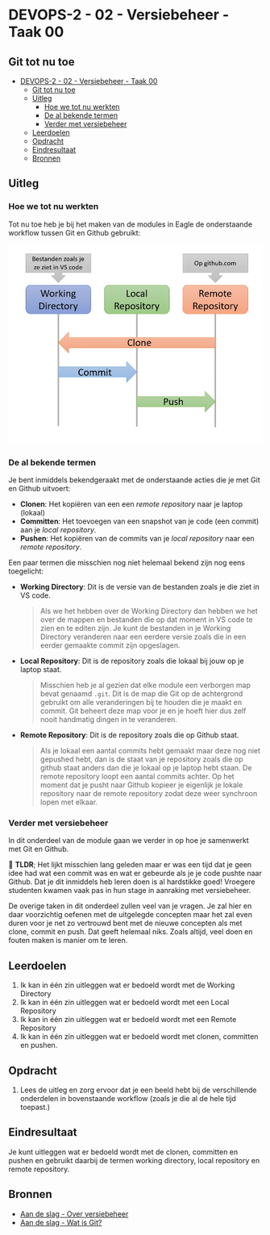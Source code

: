 # DEVOPS-2 - 02 - Versiebeheer - Taak 00

## Git tot nu toe

- [DEVOPS-2 - 02 - Versiebeheer - Taak 00](#devops-2---02---versiebeheer---taak-00)
  - [Git tot nu toe](#git-tot-nu-toe)
  - [Uitleg](#uitleg)
    - [Hoe we tot nu werkten](#hoe-we-tot-nu-werkten)
    - [De al bekende termen](#de-al-bekende-termen)
    - [Verder met versiebeheer](#verder-met-versiebeheer)
  - [Leerdoelen](#leerdoelen)
  - [Opdracht](#opdracht)
  - [Eindresultaat](#eindresultaat)
  - [Bronnen](#bronnen)

## Uitleg

### Hoe we tot nu werkten

Tot nu toe heb je bij het maken van de modules in Eagle de onderstaande workflow tussen Git en Github gebruikt:

![](img/git-overview-simple.jpg)

### De al bekende termen

Je bent inmiddels bekendgeraakt met de onderstaande acties die je met Git en Github uitvoert:
* **Clonen**: Het kopiëren van een een _remote repository_ naar je laptop (lokaal)
* **Committen**: Het toevoegen van een snapshot van je code (een commit) aan je _local repository_.
* **Pushen**: Het kopiëren van de commits van je _local repository_ naar een _remote repository_.

Een paar termen die misschien nog niet helemaal bekend zijn nog eens toegelicht:
* **Working Directory**: Dit is de versie van de bestanden zoals je die ziet in VS code.
  > Als we het hebben over de Working Directory dan hebben we het over de mappen en bestanden die op dat moment in VS code te zien en te editen zijn. Je kunt de bestanden in je Working Directory veranderen naar een eerdere versie zoals die in een eerder gemaakte commit zijn opgeslagen.

* **Local Repository**: Dit is de repository zoals die lokaal bij jouw op je laptop staat. 
  > Misschien heb je al gezien dat elke module een verborgen map bevat genaamd `.git`. Dit is de map die Git op de achtergrond gebruikt om alle veranderingen bij te houden die je maakt en commit. Git beheert deze map voor je en je hoeft hier dus zelf nooit handmatig dingen in te veranderen. 

* **Remote Repository**: Dit is de repository zoals die op Github staat.
  > Als je lokaal een aantal commits hebt gemaakt maar deze nog niet gepushed hebt, dan is de staat van je repository zoals die op github staat anders dan die je lokaal op je laptop hebt staan. De remote repository loopt een aantal commits achter. Op het moment dat je pusht naar Github kopieer je eigenlijk je lokale repository naar de remote repository zodat deze weer synchroon lopen met elkaar.

### Verder met versiebeheer

In dit onderdeel van de module gaan we verder in op hoe je samenwerkt met Git en Github. 

:rocket: **TLDR**; Het lijkt misschien lang geleden maar er was een tijd dat je geen idee had wat een commit was en wat er gebeurde als  je je code pushte naar Github. Dat je dit inmiddels heb leren doen is al hardstikke goed! Vroegere studenten kwamen vaak pas in hun stage in aanraking met versiebeheer. 

De overige taken in dit onderdeel zullen veel van je vragen. Je zal hier en daar voorzichtig oefenen met de uitgelegde concepten maar het zal even duren voor je net zo vertrouwd bent met de nieuwe concepten als met clone, commit en push. Dat geeft helemaal niks. Zoals altijd, veel doen en fouten maken is manier om te leren. 

## Leerdoelen

1. Ik kan in één zin uitleggen wat er bedoeld wordt met de Working Directory
2. Ik kan in één zin uitleggen wat er bedoeld wordt met een Local Repository
3. Ik kan in één zin uitleggen wat er bedoeld wordt met een Remote Repository
4. Ik kan in één zin uitleggen wat er bedoeld wordt met clonen, committen en pushen.

## Opdracht

1. Lees de uitleg en zorg ervoor dat je een beeld hebt bij de verschillende onderdelen in bovenstaande workflow (zoals je die al de hele tijd toepast.)  

## Eindresultaat

Je kunt uitleggen wat er bedoeld wordt met de clonen, committen en pushen en gebruikt daarbij de termen working directory, local repository en remote repository. 

## Bronnen

* [Aan de slag - Over versiebeheer](https://git-scm.com/book/nl/v2/Aan-de-slag-Over-versiebeheer)
* [Aan de slag - Wat is Git?](https://git-scm.com/book/nl/v2/Aan-de-slag-Wat-is-Git%3F)